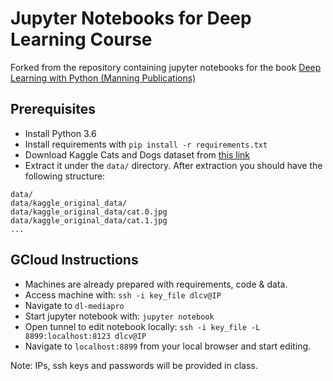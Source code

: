 # Jupyter Notebooks for Deep Learning Course

Forked from the repository containing jupyter notebooks for the book [Deep Learning with Python (Manning Publications)](https://www.manning.com/books/deep-learning-with-python?a_aid=keras&a_bid=76564dff)

## Prerequisites

- Install Python 3.6
- Install requirements with ```pip install -r requirements.txt```
- Download Kaggle Cats and Dogs dataset from [this link](https://drive.google.com/file/d/0B_ebsCRJm2BfZU9Ib0FVaHJHOEU/view?usp=sharing)
- Extract it under the ```data/``` directory. After extraction you should have the following structure:

```shell
data/
data/kaggle_original_data/
data/kaggle_original_data/cat.0.jpg
data/kaggle_original_data/cat.1.jpg
...
```

## GCloud Instructions

- Machines are already prepared with requirements, code & data.
- Access machine with: ```ssh -i key_file dlcv@IP```
- Navigate to ```dl-mediapro```
- Start jupyter notebook with: ```jupyter notebook```
- Open tunnel to edit notebook locally: ```ssh -i key_file -L 8899:localhost:8123 dlcv@IP```
- Navigate to ```localhost:8899``` from your local browser and start editing.

Note: IPs, ssh keys and passwords will be provided in class.
